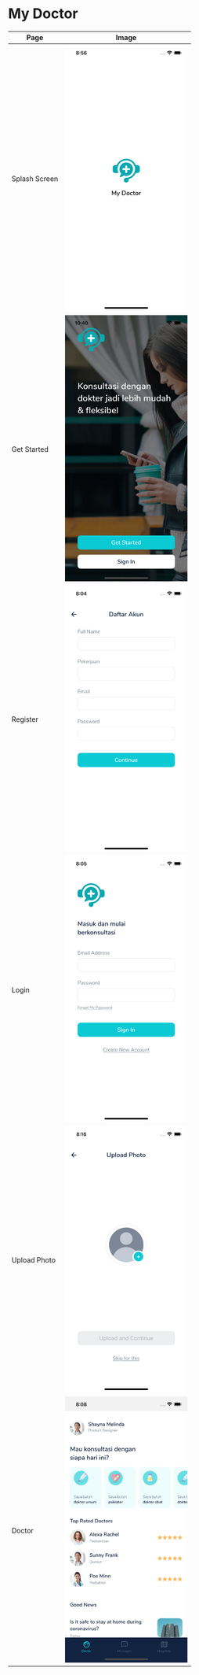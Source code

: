 # My Doctor

| Page          | Image                                                                                                                                          |
| ------------- | ---------------------------------------------------------------------------------------------------------------------------------------------- |
| Splash Screen | <img src="https://raw.githubusercontent.com/ryanadhitama/mydoctor/master/screenshot/01.splash-screen.png" alt="drawing" style="width:250px;"/> |
| Get Started   | <img src="https://raw.githubusercontent.com/ryanadhitama/mydoctor/master/screenshot/02.get-started.png" alt="drawing" style="width:250px;"/>   |
| Register   | <img src="https://raw.githubusercontent.com/ryanadhitama/mydoctor/master/screenshot/03.register.png" alt="drawing" style="width:250px;"/>   |
| Login   | <img src="https://raw.githubusercontent.com/ryanadhitama/mydoctor/master/screenshot/04.login.png" alt="drawing" style="width:250px;"/>   |
| Upload Photo   | <img src="https://raw.githubusercontent.com/ryanadhitama/mydoctor/master/screenshot/05.upload-photo.png" alt="drawing" style="width:250px;"/>   |
| Doctor   | <img src="https://raw.githubusercontent.com/ryanadhitama/mydoctor/master/screenshot/06.doctor.png" alt="drawing" style="width:250px;"/>   |